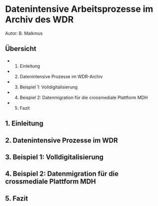 # Datenintensive Arbeitsprozesse im Archiv des WDR

Autor: B. Malkmus 

## Übersicht

- 1. Einleitung
- 2. Datenintensive Prozesse im WDR-Archiv
- 3. Beispiel 1: Volldigitalisierung
- 4. Beispiel 2: Datenmigration für die crossmediale Plattform MDH
- 5. Fazit

## 1. Einleitung

## 2. Datenintensive Prozesse im WDR

## 3. Beispiel 1: Volldigitalisierung

## 4. Beispiel 2: Datenmigration für die crossmediale Plattform MDH

## 5. Fazit
